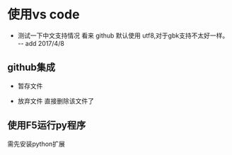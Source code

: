 # 使用vs code
- 测试一下中文支持情况
看来 github 默认使用 utf8,对于gbk支持不太好一样。
-- add 2017/4/8
## github集成
- 暂存文件

- 放弃文件
直接删除该文件了


## 使用F5运行py程序
需先安装python扩展

